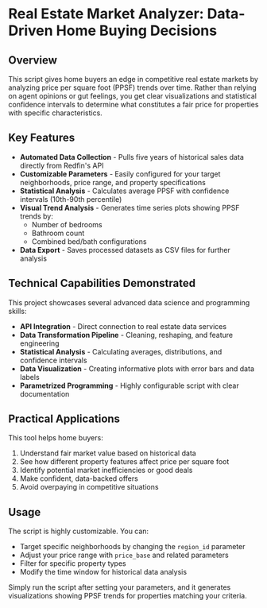# Real Estate Market Analyzer: Data-Driven Home Buying Decisions

## Overview

This script gives home buyers an edge in competitive real estate markets by analyzing price per square foot (PPSF) trends over time. Rather than relying on agent opinions or gut feelings, you get clear visualizations and statistical confidence intervals to determine what constitutes a fair price for properties with specific characteristics.

## Key Features

* **Automated Data Collection** - Pulls five years of historical sales data directly from Redfin's API
* **Customizable Parameters** - Easily configured for your target neighborhoods, price range, and property specifications
* **Statistical Analysis** - Calculates average PPSF with confidence intervals (10th-90th percentile)
* **Visual Trend Analysis** - Generates time series plots showing PPSF trends by:
  * Number of bedrooms
  * Bathroom count
  * Combined bed/bath configurations
* **Data Export** - Saves processed datasets as CSV files for further analysis

## Technical Capabilities Demonstrated

This project showcases several advanced data science and programming skills:

* **API Integration** - Direct connection to real estate data services
* **Data Transformation Pipeline** - Cleaning, reshaping, and feature engineering
* **Statistical Analysis** - Calculating averages, distributions, and confidence intervals
* **Data Visualization** - Creating informative plots with error bars and data labels
* **Parametrized Programming** - Highly configurable script with clear documentation

## Practical Applications

This tool helps home buyers:

1. Understand fair market value based on historical data
2. See how different property features affect price per square foot
3. Identify potential market inefficiencies or good deals
4. Make confident, data-backed offers
5. Avoid overpaying in competitive situations

## Usage

The script is highly customizable. You can:

* Target specific neighborhoods by changing the `region_id` parameter
* Adjust your price range with `price_base` and related parameters
* Filter for specific property types
* Modify the time window for historical data analysis

Simply run the script after setting your parameters, and it generates visualizations showing PPSF trends for properties matching your criteria.
